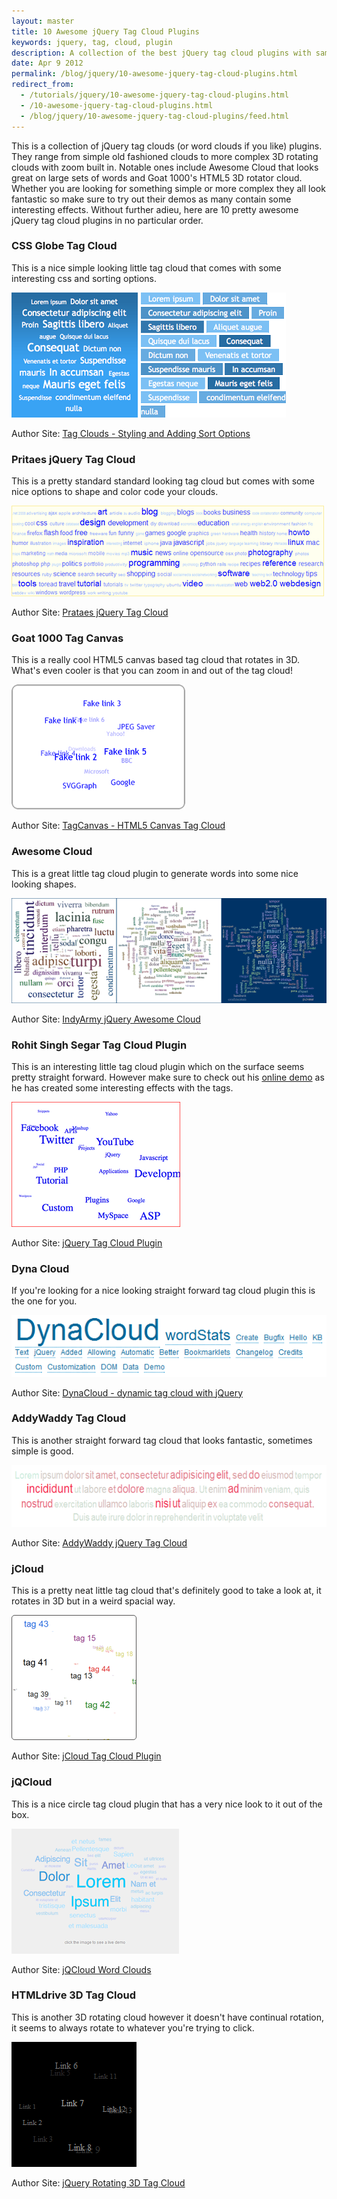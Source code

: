 ```yaml
---
layout: master
title: 10 Awesome jQuery Tag Cloud Plugins
keywords: jquery, tag, cloud, plugin
description: A collection of the best jQuery tag cloud plugins with sample images and demo and download links.
date: Apr 9 2012
permalink: /blog/jquery/10-awesome-jquery-tag-cloud-plugins.html
redirect_from:
  - /tutorials/jquery/10-awesome-jquery-tag-cloud-plugins.html
  - /10-awesome-jquery-tag-cloud-plugins.html
  - /blog/jquery/10-awesome-jquery-tag-cloud-plugins/feed.html
---
```


This is a collection of jQuery tag clouds (or word clouds if you like) plugins.  They range from simple old fashioned clouds to more complex 3D rotating clouds with zoom built in.  Notable ones include Awesome Cloud that looks great on large sets of words and Goat 1000's HTML5 3D rotator cloud.  Whether you are looking for something simple or more complex they all look fantastic so make sure to try out their demos as many contain some interesting effects.  Without further adieu, here are 10 pretty awesome jQuery tag cloud plugins in no particular order.

### CSS Globe Tag Cloud

This is a nice simple looking little tag cloud that comes with some interesting css and sorting options.

![cssglobe](/img/cssglobe.png)

Author Site: [Tag Clouds - Styling and Adding Sort Options](http://cssglobe.com/post/4581/tag-clouds-styling-and-adding-sort-options)

### Pritaes jQuery Tag Cloud

This is a pretty standard standard looking tag cloud but comes with some nice options to shape and color code your clouds.

![pritaes](/img/pritaes.png)

Author Site: [Prataes jQuery Tag Cloud](http://www.pritaeas.net/public/jquery/jquery.tagcloud.0.5.0/index.html)

### Goat 1000 Tag Canvas

This is a really cool HTML5 canvas based tag cloud that rotates in 3D.  What's even cooler is that you can zoom in and out of the tag cloud!

![tagcanvas](/img/tagcanvas.png)

Author Site: [TagCanvas - HTML5 Canvas Tag Cloud](http://www.goat1000.com/tagcanvas.php)

### Awesome Cloud

This is a great little tag cloud plugin to generate words into some nice looking shapes.

![awesomecloud](/img/awesomecloud.png)

Author Site: [IndyArmy jQuery Awesome Cloud](http://indyarmy.com/awesomeCloud)

### Rohit Singh Segar Tag Cloud Plugin

This is an interesting little tag cloud plugin which on the surface seems pretty straight forward.  However make sure to check out his [online demo](http://rohitsengar.cueblocks.net/tag-cloud/) as he has created some interesting effects with the tags.

![rohit](/img/rohit.png)

Author Site: [jQuery Tag Cloud Plugin](http://rohitsengar.cueblocks.net/jquery-tag-cloud-plugin/)

### Dyna Cloud

If you're looking for a nice looking straight forward tag cloud plugin this is the one for you.

![dynacloud](/img/dynacloud.png)

Author Site: [DynaCloud - dynamic tag cloud with jQuery](http://johannburkard.de/blog/programming/javascript/dynacloud-a-dynamic-javascript-tag-keyword-cloud-with-jquery.html)

### AddyWaddy Tag Cloud

This is another straight forward tag cloud that looks fantastic, sometimes simple is good.

![addywaddy](/img/addywaddy.png)

Author Site: [AddyWaddy jQuery Tag Cloud](http://addywaddy.github.com/jquery.tagcloud.js/)

### jCloud

This is a pretty neat little tag cloud that's definitely good to take a look at, it rotates in 3D but in a weird spacial way.

![jcloud](/img/jcloud.png)

Author Site: [jCloud Tag Cloud Plugin](http://codepress.ru/jquery/jcloud/)

### jQCloud

This is a nice circle tag cloud plugin that has a very nice look to it out of the box.

![jqcloud](/img/jqcloud.png)

Author Site: [jQCloud Word Clouds](http://primegap.net/2011/03/04/jqcloud-a-jquery-plugin-to-build-neat-word-clouds/)

### HTMLdrive 3D Tag Cloud

This is another 3D rotating cloud however it doesn't have continual rotation, it seems to always rotate to whatever you're trying to click.

![htmldrive](/img/htmldrive.png)

Author Site: [jQuery Rotating 3D Tag Cloud](http://www.htmldrive.net/items/show/412/jquery-rotating-3d-tag-cloud)